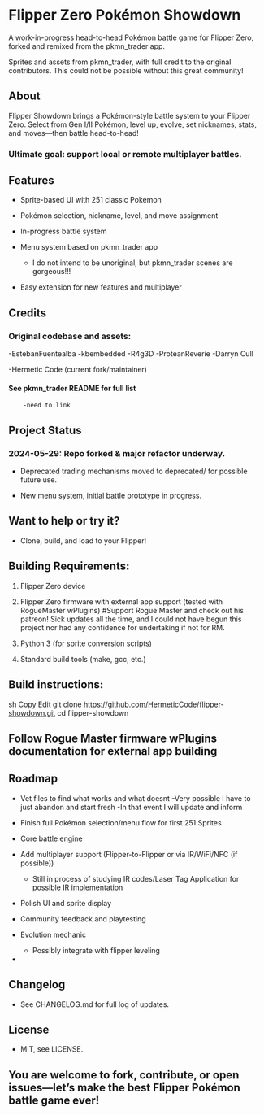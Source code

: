 # Flipper Zero Pokémon Showdown

A work-in-progress head-to-head Pokémon battle game for Flipper Zero, forked and remixed from the pkmn_trader app.

Sprites and assets from pkmn_trader, with full credit to the original contributors. This could not be possible without this great community!

## About

Flipper Showdown brings a Pokémon-style battle system to your Flipper Zero.
Select from Gen I/II Pokémon, level up, evolve, set nicknames, stats, and moves—then battle head-to-head!

### Ultimate goal: support local or remote multiplayer battles.

## Features

- Sprite-based UI with 251 classic Pokémon

- Pokémon selection, nickname, level, and move assignment

- In-progress battle system

- Menu system based on pkmn_trader app
    - I do not intend to be unoriginal, but pkmn_trader scenes are gorgeous!!!

- Easy extension for new features and multiplayer

## Credits

### Original codebase and assets:

-EstebanFuentealba
-kbembedded
-R4g3D 
-ProteanReverie
-Darryn Cull

-Hermetic Code (current fork/maintainer)

#### See pkmn_trader README for full list
        -need to link

## Project Status

 ### 2024-05-29: Repo forked & major refactor underway.

- Deprecated trading mechanisms moved to deprecated/ for possible future use.

- New menu system, initial battle prototype in progress.

## Want to help or try it?

- Clone, build, and load to your Flipper!

## Building Requirements:

1) Flipper Zero device

2) Flipper Zero firmware with external app support (tested with RogueMaster wPlugins)
    #Support Rogue Master and check out his patreon! Sick updates all the time, and I could not have begun this project nor had any confidence for undertaking if not for RM. 

3) Python 3 (for sprite conversion scripts)

4) Standard build tools (make, gcc, etc.)

## Build instructions:

sh
Copy
Edit
git clone https://github.com/HermeticCode/flipper-showdown.git
cd flipper-showdown
## Follow Rogue Master firmware wPlugins documentation for external app building

## Roadmap
- Vet files to find what works and what doesnt
    -Very possible I have to just abandon and start fresh
    -In that event I will update and inform

- Finish full Pokémon selection/menu flow for first 251 Sprites

- Core battle engine

- Add multiplayer support (Flipper-to-Flipper or via IR/WiFi/NFC (if possible))
    - Still in process of studying IR codes/Laser Tag Application for possible IR
    implementation

- Polish UI and sprite display

- Community feedback and playtesting

- Evolution mechanic
    - Possibly integrate with flipper leveling

- 

## Changelog

- See CHANGELOG.md for full log of updates.

## License

- MIT, see LICENSE.

## You are welcome to fork, contribute, or open issues—let’s make the best Flipper Pokémon battle game ever!
